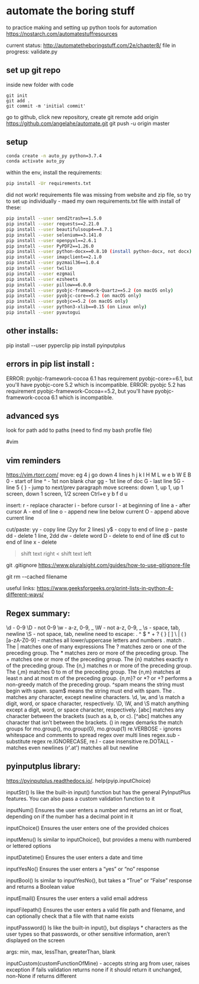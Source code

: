 # automate the boring stuff

to practice making and setting up python tools for automation
https://nostarch.com/automatestuffresources

current status: 
http://automatetheboringstuff.com/2e/chapter8/
file in progress: validate.py

## set up git repo
inside new folder with code
```
git init
git add .
git commit -m 'initial commit'

```
go to github, click new repository, create
git remote add origin https://github.com/angelahe/automate.git
git push -u origin master

## setup

```bash
conda create -n auto_py python=3.7.4
conda activate auto_py
```

within the env, install the requirements:
```bash
pip install -Ur requirements.txt
```

did not work!  requirements file was missing from website and zip file, so try to set up
individually - maed my own requirements.txt file with install of these:

```bash
pip install --user send2trash==1.5.0
pip install --user requests==2.21.0
pip install --user beautifulsoup4==4.7.1
pip install --user selenium==3.141.0
pip install --user openpyxl==2.6.1
pip install --user PyPDF2==1.26.0
pip install --user python-docx==0.8.10 (install python-docx, not docx)
pip install --user imapclient==2.1.0
pip install --user pyzmail36==1.0.4
pip install --user twilio
pip install --user ezgmail
pip install --user ezsheets
pip install --user pillow==6.0.0
pip install --user pyobjc-framework-Quartz==5.2 (on macOS only)
pip install --user pyobjc-core==5.2 (on macOS only)
pip install --user pyobjc==5.2 (on macOS only)
pip install --user python3-xlib==0.15 (on Linux only)
pip install --user pyautogui
```
## other installs:
pip install --user pyperclip
pip install pyinputplus

## errors in pip list install :
ERROR: pyobjc-framework-cocoa 6.1 has requirement pyobjc-core>=6.1, but you'll have pyobjc-core 5.2 which is incompatible.
ERROR: pyobjc 5.2 has requirement pyobjc-framework-Cocoa==5.2, but you'll have pyobjc-framework-cocoa 6.1 which is incompatible.

## advanced sys 
look for path
add to paths (need to find my bash profile file)

#vim 
## vim reminders
https://vim.rtorr.com/
move: eg 4 j go down 4 lines
h j k l
H M L
w e b
W E B
0 - start of line
^ - 1st non blank char
gg - 1st line of doc
G - last line
5G - line 5
{ } - jump to next/prev paragraph
move screens: down 1, up 1, up 1 screen, down 1 screen, 1/2 screen
Ctrl+e y b f d u

insert:
r - replace character
i - before cursor
I - at beginning of line
a - after cursor
A - end of line
o - append new line below current
O - append above current line

cut/paste:
yy - copy line (2yy for 2 lines)
y$ - copy to end of line
p - paste
dd - delete 1 line, 2dd
dw - delete word
D - delete to end of line
d$ cut to end of line
x - delete
> shift text right
< shift text left

git
.gitignore
https://www.pluralsight.com/guides/how-to-use-gitignore-file

git rm --cached filename

useful links:
https://www.geeksforgeeks.org/print-lists-in-python-4-different-ways/

## Regex summary:
\d - 0-9
\D - not 0-9
\w - a-z, 0-9, _
\W - not a-z, 0-9, _
\s - space, tab, newline
\S - not space, tab, newline
need to escape: \.  \^  \$  \*  \+  \?  \{  \}  \[  \]  \\  \|  \(  \)
[a-zA-Z0-9] - matches all lower/uppercase letters and numbers
\. match .
The | matches one of many expressions
The ? matches zero or one of the preceding group.
The * matches zero or more of the preceding group.
The + matches one or more of the preceding group.
The {n} matches exactly n of the preceding group.
The {n,} matches n or more of the preceding group.
The {,m} matches 0 to m of the preceding group.
The {n,m} matches at least n and at most m of the preceding group.
{n,m}? or *? or +? performs a non-greedy match of the preceding group.
^spam means the string must begin with spam.
spam$ means the string must end with spam.
The . matches any character, except newline characters.
\d, \w, and \s match a digit, word, or space character, respectively.
\D, \W, and \S match anything except a digit, word, or space character, respectively.
[abc] matches any character between the brackets (such as a, b, or c).
[^abc] matches any character that isn’t between the brackets.
() in regex demarks the match groups for mo.group(), mo.group(0), mo.group(1)
re.VERBOSE - ignores whitespace and comments to spread regex over multi lines
regex.sub - substitute regex
re.IGNORECASE, re.I - case insensitive
re.DOTALL - matches even newlines
(r'.at') matches all but newline

## pyinputplus library:
https://pyinputplus.readthedocs.io/.
help(pyip.inputChoice)

inputStr() Is like the built-in input() function but has the general PyInputPlus features. 
    You can also pass a custom validation function to it

inputNum() Ensures the user enters a number and returns an int or float, depending on if 
    the number has a decimal point in it

inputChoice() Ensures the user enters one of the provided choices

inputMenu() Is similar to inputChoice(), but provides a menu with numbered or lettered options

inputDatetime() Ensures the user enters a date and time

inputYesNo() Ensures the user enters a “yes” or “no” response

inputBool() Is similar to inputYesNo(), but takes a “True” or “False” response and 
    returns a Boolean value

inputEmail() Ensures the user enters a valid email address

inputFilepath() Ensures the user enters a valid file path and filename, 
    and can optionally check that a file with that name exists

inputPassword() Is like the built-in input(), but displays * characters as the user types 
    so that passwords, or other sensitive information, aren’t displayed on the screen
    
args: min, max, lessThan, greaterThan, blank

inputCustom(customFunctionOfMine) - accepts string arg from user, raises exception if fails validation
    returns none if it should return it unchanged, non-None if returns different
    
